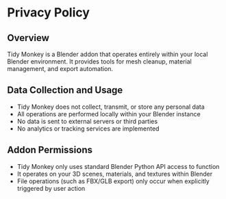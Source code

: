 # Privacy Policy

## Overview
Tidy Monkey is a Blender addon that operates entirely within your local Blender environment. It provides tools for mesh cleanup, material management, and export automation.

## Data Collection and Usage
- Tidy Monkey does not collect, transmit, or store any personal data
- All operations are performed locally within your Blender instance
- No data is sent to external servers or third parties
- No analytics or tracking services are implemented

## Addon Permissions
- Tidy Monkey only uses standard Blender Python API access to function
- It operates on your 3D scenes, materials, and textures within Blender
- File operations (such as FBX/GLB export) only occur when explicitly triggered by user action
